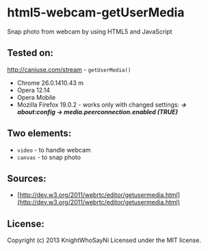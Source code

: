 html5-webcam-getUserMedia
=========================

Snap photo from webcam by using HTML5 and JavaScript

## Tested on:

http://caniuse.com/stream - ```getUserMedia()```
- Chrome 26.0.1410.43 m
- Opera 12.14
- Opera Mobile
- Mozilla Firefox 19.0.2 - works only with changed settings: 
	<b><i>-> about:config -> media.peerconnection.enabled (TRUE)</i></b>

## Two elements:
- ```video``` - to handle webcam
- ```canvas``` - to snap photo

## Sources:
- [http://dev.w3.org/2011/webrtc/editor/getusermedia.html](http://dev.w3.org/2011/webrtc/editor/getusermedia.html)


## License:
Copyright (c) 2013 KnightWhoSayNi
Licensed under the MIT license.